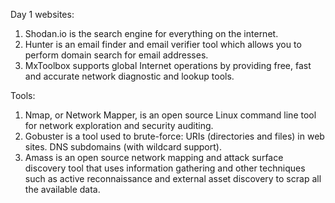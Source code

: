 Day 1
websites:
  1) Shodan.io is the search engine for everything on the internet.
  2)  Hunter is an email finder and email verifier tool which allows you to perform domain search for email addresses.
  3) MxToolbox supports global Internet operations by providing free, fast and accurate network diagnostic and lookup tools.

Tools:
  1) Nmap, or Network Mapper, is an open source Linux command line tool for network exploration and security auditing.
  2) Gobuster is a tool used to brute-force: URIs (directories and files) in web sites. DNS subdomains (with wildcard support).
  3) Amass is an open source network mapping and attack surface discovery tool that uses information gathering and other techniques such as active reconnaissance and external asset discovery to scrap all the available data.